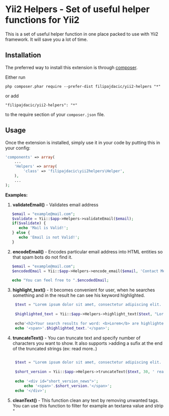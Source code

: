 Yii2 Helpers - Set of useful helper functions for Yii2
======================================================
This is a set of useful helper function in one place packed to use with Yii2 framework. It will save you a lot of time.

Installation
------------

The preferred way to install this extension is through [composer](http://getcomposer.org/download/).

Either run

```
php composer.phar require --prefer-dist filipajdacic/yii2-helpers "*"
```

or add

```
"filipajdacic/yii2-helpers": "*"
```

to the require section of your `composer.json` file.


Usage
-----

Once the extension is installed, simply use it in your code by putting this in your config:

```php
'components' => array(
    ...
    'Helpers' => array(
        'class' => 'filipajdacic\yii2helpers\Helper',
    ),
    ...
);

```


**Examples:**

 1. **validateEmail()** - Validates email address
 
 ```php
    $email = "example@mail.com";
    $validate = Yii::$app->Helpers->validateEmail($email);
    if($validate) {
       echo 'Mail is Valid!';
    } else {
       echo 'Email is not Valid!';
    }
   ```
   
   
2. **encodeEmail()** - Encodes particular email address into HTML entities so that spam bots do not find it.
 
 ```php
    $email = "example@mail.com";
    $encodedEmail = Yii::$app->Helpers->encode_email($email, 'Contact Me', 'class="emailencoder"');
    
    echo "You can feel free to ".$encodedEmail;
   ```
3. **highlight_text()** - It becomes convenient for user, when he searches something and in the result he can see his keyword highlighted.

   ```php
    $text = "Lorem ipsum dolor sit amet, consectetur adipiscing elit. Quisque condimentum, augue vel finibus suscipit, erat lacus mollis urna, nec placerat nibh ex non felis. Morbi sit amet imperdiet dui. Lorem, Praesent pharetra sed orci in mollis. Pellentesque consectetur, turpis eu imperdiet feugiat, ipsum diam semper libero, eget mollis quam odio ullamcorper ligula. ";
    
    $highlighted_text = Yii::$app->Helpers->highlight_text($text, "Lorem", '#4285F4')
    
    echo'<h2>Your search results for word: <b>Lorem</b> are highlighted:</h2> <Br>';
    echo '<span>'.$highlighted_text.'</span>';
   ```

4. **truncateText()** - You can truncate text and specify number of characters you want to show. It also supports >adding a sufix at the end of the truncated strings (ex: read more..)

   ```php
    
    $text = "Lorem ipsum dolor sit amet, consectetur adipiscing elit. Quisque condimentum, augue vel finibus suscipit, erat lacus mollis urna, nec placerat nibh ex non felis. Morbi sit amet imperdiet dui. Lorem, Praesent pharetra sed orci in mollis. Pellentesque consectetur, turpis eu imperdiet feugiat, ipsum diam semper libero, eget mollis quam odio ullamcorper ligula. ";
    
    $short_version = Yii::$app->Helpers->truncateText($text, 30, ' read more...');
    
    echo '<div id="short_version_news">';
        echo '<span>'.$short_version.'</span>';
    echo '</div>';
   
   ```

5. **cleanText()** - This function clean any text by removing unwanted tags. You can use this function to filter for example an textarea value and strip "<script> , <href>" or other unwanted tags in text.

 ```php

    $commentBody = "Lorem ipsum dolor sit amet, consectetur adipiscing elit. Quisque condimentum, augue vel finibus suscipit, erat lacus mollis urna, nec placerat nibh ex non felis. Morbi sit amet imperdiet dui. <script> alert('I am hacker!'); </script> or <a href='virus.html'>Click here to see my picture </a>' ";
    
    $comment_cleared = Yii::$app->Helpers->clearText($commentBody);
    echo '<div id="news-comment-1">';
        echo '<span>'.$comment_cleared.'</span>';
    echo '</div>';

```

6. **generateSlug();** - This function is useful if you would like to generate clean URL Slug.

```php
    $post_title = "Hey this Helpers will really help you!";
    $url_slug = Yii::$app->Helpers->generateSlug($post_title); 

    echo "<a href='/posts/".$url_slug."'>".$post_title."</a>";
```

7. **getTinyurl();** - Url Shortener using TinyUrl which returns a TinyUrl short URL for provided long URL.

```php
    $raw_url  = "https://github.com/filipajdacic";
    $tiny = Yii::$app->Helpers->getTinyurl($raw_url);
    echo $tiny;
```
8. **base64url_encode();** - Encodes a URL string to a Base64 URL.

```php
    $url = "http://github.com/filipajdacic";
    $encoded_url = Yii::$app->Helpers->base64_encode($url);
    // output will be: aHR0cDovL2dpdGh1Yi5jb20vZmlsaXBhamRhY2lj
```
9. **base64url_decode();** - Decodes a Base64 URL to plain text.

```php
    $url = "aHR0cDovL2dpdGh1Yi5jb20vZmlsaXBhamRhY2lj";
    $decoded_url = Yii::$app->Helpers->base64_decode($url);
    // output will be: http://github.com/filipajdacic
```

10. **timeAgo();** - This function convert a date and time string into xx time ago. Give the data and time string in this format: yyyy-mm-dd hh:ii:ss and it will return you the time ago.

```php
    $post_created_on = "2016-06-11 11:04:32";
    $post_created_on_ago = Yii::$app->Helpers->timeAgo($post_created_on);
    // output will be: 6 months ago
    
    // But if you try like this:
     $post_created_on_ago = Yii::$app->Helpers->timeAgo($post_created_on,true);
    // output will be: 6 months 1 week, 23 hours, 51 minutes, 21 seconds ago
```

11. **showYoutube();** - This function replaces all YouTube link into video object (iframe).

```php
   $youtube_link = "https://www.youtube.com/watch?v=L7oo21yfl7s";
   $youtube_player = Yii::$app->Helpers->showYoutube($youtube_link);
   echo $youtube_player;
```
12. **showVimeo();** - This function replaces all Vimeo link into video object (iframe).

```php
   $vimeo_link = "https://vimeo.com/ondemand/indiegamethemovie/84887593";
   $vimeo_player = Yii::$app->Helpers->showVimeo($vimeo_link);
   echo $vimeo_player;
```

13. **showGravatar();** - Get either a Gravatar URL or complete image tag for a specified email address.

```php
  $email = "ajdasoft@gmail.com";
  $gravatar = Yii::$app->Helpers->showGravatar($email);
  
  echo "<div id="profile_picture">";
   echo "<img src='".$gravatar."'> </img>";
  echo "</div>";
```

14. **showIP();** - This function get real ip address.

```php
    $ip_address = Yii::$app->Helpers->showIP();
    echo "Your IP address is:".$ip_address;
```

15. **qr_code();** - This method can be used to generate a QR Code image.

```php
    $link = "http://github.com/filipajdacic";
    $qr_link = Yii::$app->Helpers->qr_code($link, 'URL');
    
    $email = "ajdasoft@gmail.com";
    $qr_email = Yii::$app->Helpers->qr_code($email, 'EMAIL');
    
    $telephone = "+3816122233331";
    $qr_phone = Yii::$app->Helpers->qr_code($telephone, 'TEL');
    
    $text = "See ya! How are you?";
    $qr_text = Yii::$app->Helpers->qr_code($text, 'TXT');
```

16. **getDistanceBetweenCordinates();** -This method can be used to calculate distance between two coordinates.

```php
    $lat_1 = '44.8014766';
    $long_1 = '20.4516869';
    
    $lat_2 = '44.7188265';
    $long_2 = '21.1762609';
    
    $distance = Yii::$app->Helpers->getDistanceBetweenCoordinates($lat_1, $long_1, $lat_2, $long_2);
    
    foreach ($distance as $unit => $value) {
        echo $unit.': '.number_format($value,4).'<br />';
    }
```

17. **pre_dump();** - Pretty dump.

```php
 
    $data = array("One", "Two", "Three");
    Yii::$app->Helpers->pre_dump($data);

```
### Version
1.0
License
----
MIT